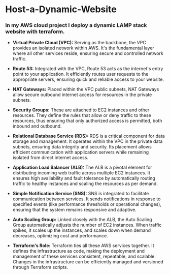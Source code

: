 # Host-a-Dynamic-Website

<h3>In my AWS cloud project I deploy a dynamic LAMP stack website with terraform.</h3>


* <b>Virtual Private Cloud (VPC):</b> Serving as the backbone, the VPC provides an isolated network within AWS. It's the fundamental layer where all other services reside, ensuring secure and controlled network traffic.

* <b>Route 53:</b> Integrated with the VPC, Route 53 acts as the internet's entry point to your application. It efficiently routes user requests to the appropriate servers, ensuring quick and reliable access to your website.

* <b>NAT Gateways:</b> Placed within the VPC public subnets, NAT Gateways allow secure outbound internet access for resources in the private subnets.

* <b>Security Groups:</b> These are attached to EC2 instances and other resources. They define the rules that allow or deny traffic to these resources, thus ensuring that only authorized access is permitted, both inbound and outbound.

* <b>Relational Database Service (RDS):</b> RDS is a critical component for data storage and management. It operates within the VPC in the private data subnets, ensuring data integrity and security. Its placement allows efficient communication with application servers while remaining isolated from direct internet access.

* <b>Application Load Balancer (ALB):</b> The ALB is a pivotal element for distributing incoming web traffic across multiple EC2 instances. It ensures high availability and fault tolerance by automatically routing traffic to healthy instances and scaling the resources as per demand.

* <b>Simple Notification Service (SNS):</b> SNS is integrated to facilitate communication between services. It sends notifications in response to specified events (like performance thresholds or operational changes), ensuring that the system remains responsive and adaptive.

* <b>Auto Scaling Group:</b> Linked closely with the ALB, the Auto Scaling Group automatically adjusts the number of EC2 instances. When traffic spikes, it scales up the instances, and scales down when demand decreases, optimizing cost and performance.

* <b>Terraform's Role:</b> Terraform ties all these AWS services together. It defines the infrastructure as code, making the deployment and management of these services consistent, repeatable, and scalable. Changes in the infrastructure can be efficiently managed and versioned through Terraform scripts.
